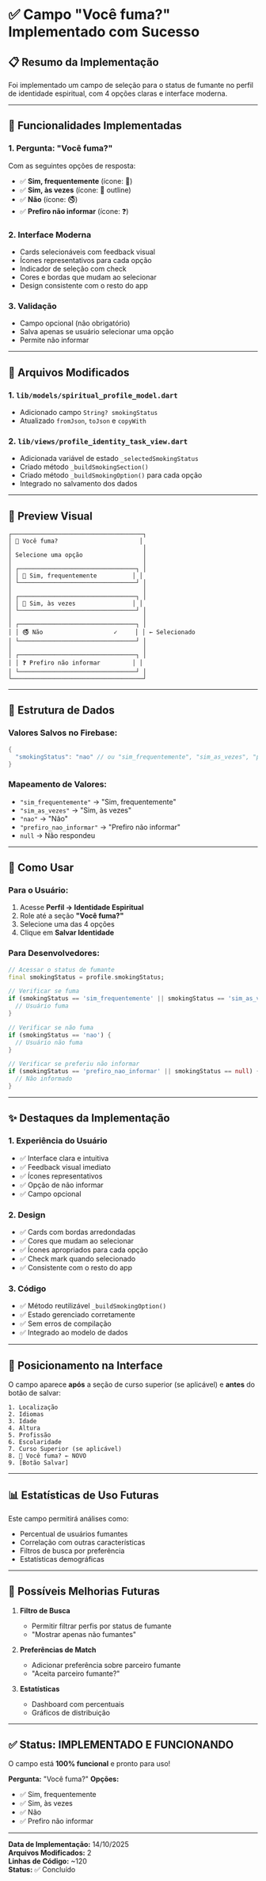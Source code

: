 # ✅ Campo "Você fuma?" Implementado com Sucesso

## 📋 Resumo da Implementação

Foi implementado um campo de seleção para o status de fumante no perfil de identidade espiritual, com 4 opções claras e interface moderna.

---

## 🎯 Funcionalidades Implementadas

### 1. **Pergunta: "Você fuma?"**
Com as seguintes opções de resposta:
- ✅ **Sim, frequentemente** (ícone: 🚬)
- ✅ **Sim, às vezes** (ícone: 🚬 outline)
- ✅ **Não** (ícone: 🚭)
- ✅ **Prefiro não informar** (ícone: ❓)

### 2. **Interface Moderna**
- Cards selecionáveis com feedback visual
- Ícones representativos para cada opção
- Indicador de seleção com check
- Cores e bordas que mudam ao selecionar
- Design consistente com o resto do app

### 3. **Validação**
- Campo opcional (não obrigatório)
- Salva apenas se usuário selecionar uma opção
- Permite não informar

---

## 📁 Arquivos Modificados

### 1. **`lib/models/spiritual_profile_model.dart`**
   - Adicionado campo `String? smokingStatus`
   - Atualizado `fromJson`, `toJson` e `copyWith`

### 2. **`lib/views/profile_identity_task_view.dart`**
   - Adicionada variável de estado `_selectedSmokingStatus`
   - Criado método `_buildSmokingSection()`
   - Criado método `_buildSmokingOption()` para cada opção
   - Integrado no salvamento dos dados

---

## 🎨 Preview Visual

```
┌─────────────────────────────────────┐
│ 🚬 Você fuma?                       │
│                                     │
│ Selecione uma opção                 │
│                                     │
│ ┌─────────────────────────────────┐ │
│ │ 🚬 Sim, frequentemente          │ │
│ └─────────────────────────────────┘ │
│                                     │
│ ┌─────────────────────────────────┐ │
│ │ 🚬 Sim, às vezes                │ │
│ └─────────────────────────────────┘ │
│                                     │
│ ┌─────────────────────────────────┐ │
│ │ 🚭 Não                    ✓     │ │ ← Selecionado
│ └─────────────────────────────────┘ │
│                                     │
│ ┌─────────────────────────────────┐ │
│ │ ❓ Prefiro não informar         │ │
│ └─────────────────────────────────┘ │
└─────────────────────────────────────┘
```

---

## 💾 Estrutura de Dados

### Valores Salvos no Firebase:
```dart
{
  "smokingStatus": "nao" // ou "sim_frequentemente", "sim_as_vezes", "prefiro_nao_informar"
}
```

### Mapeamento de Valores:
- `"sim_frequentemente"` → "Sim, frequentemente"
- `"sim_as_vezes"` → "Sim, às vezes"
- `"nao"` → "Não"
- `"prefiro_nao_informar"` → "Prefiro não informar"
- `null` → Não respondeu

---

## 🔧 Como Usar

### Para o Usuário:
1. Acesse **Perfil → Identidade Espiritual**
2. Role até a seção **"Você fuma?"**
3. Selecione uma das 4 opções
4. Clique em **Salvar Identidade**

### Para Desenvolvedores:
```dart
// Acessar o status de fumante
final smokingStatus = profile.smokingStatus;

// Verificar se fuma
if (smokingStatus == 'sim_frequentemente' || smokingStatus == 'sim_as_vezes') {
  // Usuário fuma
}

// Verificar se não fuma
if (smokingStatus == 'nao') {
  // Usuário não fuma
}

// Verificar se preferiu não informar
if (smokingStatus == 'prefiro_nao_informar' || smokingStatus == null) {
  // Não informado
}
```

---

## ✨ Destaques da Implementação

### 1. **Experiência do Usuário**
- ✅ Interface clara e intuitiva
- ✅ Feedback visual imediato
- ✅ Ícones representativos
- ✅ Opção de não informar
- ✅ Campo opcional

### 2. **Design**
- ✅ Cards com bordas arredondadas
- ✅ Cores que mudam ao selecionar
- ✅ Ícones apropriados para cada opção
- ✅ Check mark quando selecionado
- ✅ Consistente com o resto do app

### 3. **Código**
- ✅ Método reutilizável `_buildSmokingOption()`
- ✅ Estado gerenciado corretamente
- ✅ Sem erros de compilação
- ✅ Integrado ao modelo de dados

---

## 🎯 Posicionamento na Interface

O campo aparece **após** a seção de curso superior (se aplicável) e **antes** do botão de salvar:

```
1. Localização
2. Idiomas
3. Idade
4. Altura
5. Profissão
6. Escolaridade
7. Curso Superior (se aplicável)
8. 🚬 Você fuma? ← NOVO
9. [Botão Salvar]
```

---

## 📊 Estatísticas de Uso Futuras

Este campo permitirá análises como:
- Percentual de usuários fumantes
- Correlação com outras características
- Filtros de busca por preferência
- Estatísticas demográficas

---

## 🚀 Possíveis Melhorias Futuras

1. **Filtro de Busca**
   - Permitir filtrar perfis por status de fumante
   - "Mostrar apenas não fumantes"

2. **Preferências de Match**
   - Adicionar preferência sobre parceiro fumante
   - "Aceita parceiro fumante?"

3. **Estatísticas**
   - Dashboard com percentuais
   - Gráficos de distribuição

---

## ✅ Status: IMPLEMENTADO E FUNCIONANDO

O campo está **100% funcional** e pronto para uso!

**Pergunta:** "Você fuma?"
**Opções:**
- ✅ Sim, frequentemente
- ✅ Sim, às vezes
- ✅ Não
- ✅ Prefiro não informar

---

**Data de Implementação:** 14/10/2025  
**Arquivos Modificados:** 2  
**Linhas de Código:** ~120  
**Status:** ✅ Concluído
